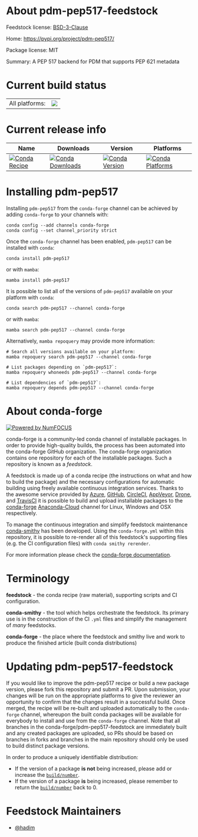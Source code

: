 About pdm-pep517-feedstock
==========================

Feedstock license: [BSD-3-Clause](https://github.com/conda-forge/pdm-pep517-feedstock/blob/main/LICENSE.txt)

Home: https://pypi.org/project/pdm-pep517/

Package license: MIT

Summary: A PEP 517 backend for PDM that supports PEP 621 metadata

Current build status
====================


<table><tr><td>All platforms:</td>
    <td>
      <a href="https://dev.azure.com/conda-forge/feedstock-builds/_build/latest?definitionId=13976&branchName=main">
        <img src="https://dev.azure.com/conda-forge/feedstock-builds/_apis/build/status/pdm-pep517-feedstock?branchName=main">
      </a>
    </td>
  </tr>
</table>

Current release info
====================

| Name | Downloads | Version | Platforms |
| --- | --- | --- | --- |
| [![Conda Recipe](https://img.shields.io/badge/recipe-pdm--pep517-green.svg)](https://anaconda.org/conda-forge/pdm-pep517) | [![Conda Downloads](https://img.shields.io/conda/dn/conda-forge/pdm-pep517.svg)](https://anaconda.org/conda-forge/pdm-pep517) | [![Conda Version](https://img.shields.io/conda/vn/conda-forge/pdm-pep517.svg)](https://anaconda.org/conda-forge/pdm-pep517) | [![Conda Platforms](https://img.shields.io/conda/pn/conda-forge/pdm-pep517.svg)](https://anaconda.org/conda-forge/pdm-pep517) |

Installing pdm-pep517
=====================

Installing `pdm-pep517` from the `conda-forge` channel can be achieved by adding `conda-forge` to your channels with:

```
conda config --add channels conda-forge
conda config --set channel_priority strict
```

Once the `conda-forge` channel has been enabled, `pdm-pep517` can be installed with `conda`:

```
conda install pdm-pep517
```

or with `mamba`:

```
mamba install pdm-pep517
```

It is possible to list all of the versions of `pdm-pep517` available on your platform with `conda`:

```
conda search pdm-pep517 --channel conda-forge
```

or with `mamba`:

```
mamba search pdm-pep517 --channel conda-forge
```

Alternatively, `mamba repoquery` may provide more information:

```
# Search all versions available on your platform:
mamba repoquery search pdm-pep517 --channel conda-forge

# List packages depending on `pdm-pep517`:
mamba repoquery whoneeds pdm-pep517 --channel conda-forge

# List dependencies of `pdm-pep517`:
mamba repoquery depends pdm-pep517 --channel conda-forge
```


About conda-forge
=================

[![Powered by
NumFOCUS](https://img.shields.io/badge/powered%20by-NumFOCUS-orange.svg?style=flat&colorA=E1523D&colorB=007D8A)](https://numfocus.org)

conda-forge is a community-led conda channel of installable packages.
In order to provide high-quality builds, the process has been automated into the
conda-forge GitHub organization. The conda-forge organization contains one repository
for each of the installable packages. Such a repository is known as a *feedstock*.

A feedstock is made up of a conda recipe (the instructions on what and how to build
the package) and the necessary configurations for automatic building using freely
available continuous integration services. Thanks to the awesome service provided by
[Azure](https://azure.microsoft.com/en-us/services/devops/), [GitHub](https://github.com/),
[CircleCI](https://circleci.com/), [AppVeyor](https://www.appveyor.com/),
[Drone](https://cloud.drone.io/welcome), and [TravisCI](https://travis-ci.com/)
it is possible to build and upload installable packages to the
[conda-forge](https://anaconda.org/conda-forge) [Anaconda-Cloud](https://anaconda.org/)
channel for Linux, Windows and OSX respectively.

To manage the continuous integration and simplify feedstock maintenance
[conda-smithy](https://github.com/conda-forge/conda-smithy) has been developed.
Using the ``conda-forge.yml`` within this repository, it is possible to re-render all of
this feedstock's supporting files (e.g. the CI configuration files) with ``conda smithy rerender``.

For more information please check the [conda-forge documentation](https://conda-forge.org/docs/).

Terminology
===========

**feedstock** - the conda recipe (raw material), supporting scripts and CI configuration.

**conda-smithy** - the tool which helps orchestrate the feedstock.
                   Its primary use is in the construction of the CI ``.yml`` files
                   and simplify the management of *many* feedstocks.

**conda-forge** - the place where the feedstock and smithy live and work to
                  produce the finished article (built conda distributions)


Updating pdm-pep517-feedstock
=============================

If you would like to improve the pdm-pep517 recipe or build a new
package version, please fork this repository and submit a PR. Upon submission,
your changes will be run on the appropriate platforms to give the reviewer an
opportunity to confirm that the changes result in a successful build. Once
merged, the recipe will be re-built and uploaded automatically to the
`conda-forge` channel, whereupon the built conda packages will be available for
everybody to install and use from the `conda-forge` channel.
Note that all branches in the conda-forge/pdm-pep517-feedstock are
immediately built and any created packages are uploaded, so PRs should be based
on branches in forks and branches in the main repository should only be used to
build distinct package versions.

In order to produce a uniquely identifiable distribution:
 * If the version of a package **is not** being increased, please add or increase
   the [``build/number``](https://docs.conda.io/projects/conda-build/en/latest/resources/define-metadata.html#build-number-and-string).
 * If the version of a package **is** being increased, please remember to return
   the [``build/number``](https://docs.conda.io/projects/conda-build/en/latest/resources/define-metadata.html#build-number-and-string)
   back to 0.

Feedstock Maintainers
=====================

* [@hadim](https://github.com/hadim/)

